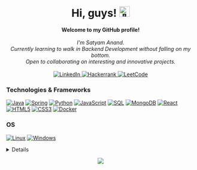 <h1 align="center">Hi, guys! <img src="https://github.com/wervlad/wervlad/assets/24524555/766d336d-b87d-44ba-807c-c51de2bc6b4d" width="28px" alt="👋"></h1>

<p align="center">
    <b>Welcome to my GitHub profile!</b><br><br>
    <i>
        I'm Satyam Anand.<br>
        Currently learning to walk in Backend Development without falling on my bottom.<br>
        Open to collaborating on interesting and innovative projects.<br>
    </i><br>
    <a href="https://www.linkedin.com/in/satyam-anand-">
        <img src="https://img.shields.io/badge/LinkedIn-0077B5?style=for-the-badge&logo=linkedin&logoColor=white" alt="LinkedIn">
    </a>
    <a href="https://leetcode.com/S-_-Anand/">
        <img src="https://img.shields.io/badge/-Hackerrank-2EC866?style=for-the-badge&logo=HackerRank&logoColor=white" alt="Hackerrank">
    </a>
    <a href="https://leetcode.com/S-_-Anand/">
        <img src="https://img.shields.io/badge/-LeetCode-FFA116?style=for-the-badge&logo=LeetCode&logoColor=black" alt="LeetCode">
    </a>
    
  
</p>

### Technologies & Frameworks
[![Java](https://img.shields.io/badge/Java-ED8B00?style=for-the-badge&logo=openjdk&logoColor=white)](https://github.com/satyam-9)
[![Spring](https://img.shields.io/badge/Spring-6DB33F?style=for-the-badge&logo=spring&logoColor=white)](https://github.com/satyam-9)
[![Python](https://img.shields.io/badge/Python-3776AB?style=for-the-badge&logo=python&logoColor=white)](https://github.com/satyam-9)
[![JavaScript](https://img.shields.io/badge/JavaScript-F7DF1E?style=for-the-badge&logo=javascript&logoColor=black)](https://github.com/satyam-9)
[![SQL](https://img.shields.io/badge/sql-black?style=for-the-badge&logo=mysql)](https://github.com/satyam-9)
[![MongoDB](https://img.shields.io/badge/MongoDB-4EA94B?style=for-the-badge&logo=mongodb&logoColor=white)](https://github.com/satyam-9)
[![React](https://img.shields.io/badge/React-20232A?style=for-the-badge&logo=react&logoColor=61DAFB)](https://github.com/satyam-9)
[![HTML5](https://img.shields.io/badge/html5-black?style=for-the-badge&logo=html5)](https://github.com/satyam-9)
[![CSS3](https://img.shields.io/badge/css3-black?style=for-the-badge&logo=css3)](https://github.com/satyam-9)
[![Docker](https://img.shields.io/badge/docker-black?style=for-the-badge&logo=docker)](https://github.com/satyam-9)

### OS
[![Linux](https://img.shields.io/badge/linux-black?style=for-the-badge&logo=Linux)](https://github.com/satyam-9)
[![Windows](https://img.shields.io/badge/Windows-black?style=for-the-badge&logo=Windows)](https://github.com/satyam-9)

<details>
<p align="center">
  <a href="https://github.com/satyam-9">
    <img src="http://github-profile-summary-cards.vercel.app/api/cards/profile-details?username=satyam-9&theme=transparent" />
  </a>
  <a href="https://github.com/satyam-9">
    <img src="https://github-readme-streak-stats.herokuapp.com/?user=satyam-9&hide_border=true&card_width=338&theme=transparent" />
  </a>
  <a href="https://github.com/satyam-9">
    <img src="http://github-profile-summary-cards.vercel.app/api/cards/stats?username=satyam-9&theme=transparent" />
  </a>
  <a href="https://github.com/satyam-9">
    <img src="https://github-readme-stats.vercel.app/api/top-langs/?username=satyam-9&langs_count=10&exclude_repo=&hide=jupyter%20notebook,vim%20script,cmake,makefile,batchfile,emacs%20lisp,css,html&layout=default&card_width=699&hide_border=true&theme=transparent" />
  </a>
</p>
</details>

<p align="center">
  <a href="https://github.com/satyam-9">
    <img src="https://komarev.com/ghpvc/?username=satyam-9&color=blue&style=flat)" />
  </a>
</p>
<!--

- 🔭 I’m currently working on ...
- 🌱 I’m currently learning ...
- 👯 I’m looking to collaborate on ...
- 🤔 I’m looking for help with ...
- 💬 Ask me about ...
- 📫 How to reach me: ...
- 😄 Pronouns: ...
- ⚡ Fun fact: ...
-->
